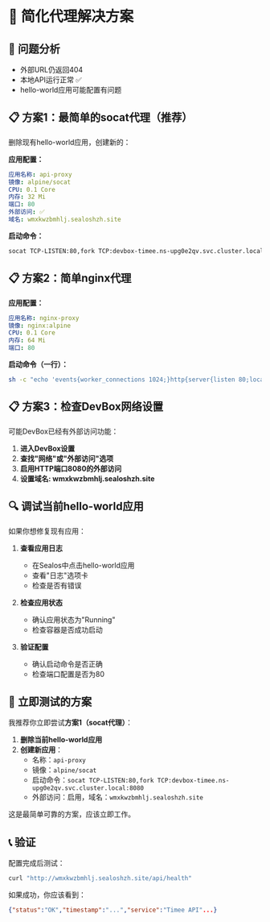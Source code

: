 # 🔧 简化代理解决方案

## 🎯 问题分析
- 外部URL仍返回404
- 本地API运行正常 ✅
- hello-world应用可能配置有问题

## 📋 **方案1：最简单的socat代理（推荐）**

删除现有hello-world应用，创建新的：

**应用配置：**
```yaml
应用名称: api-proxy
镜像: alpine/socat
CPU: 0.1 Core
内存: 32 Mi
端口: 80
外部访问: ✅
域名: wmxkwzbmhlj.sealoshzh.site
```

**启动命令：**
```bash
socat TCP-LISTEN:80,fork TCP:devbox-timee.ns-upg0e2qv.svc.cluster.local:8080
```

## 📋 **方案2：简单nginx代理**

**应用配置：**
```yaml
应用名称: nginx-proxy
镜像: nginx:alpine
CPU: 0.1 Core
内存: 64 Mi
端口: 80
```

**启动命令（一行）：**
```bash
sh -c "echo 'events{worker_connections 1024;}http{server{listen 80;location /{proxy_pass http://devbox-timee.ns-upg0e2qv.svc.cluster.local:8080;proxy_set_header Host \$host;}}}' > /etc/nginx/nginx.conf && nginx -g 'daemon off;'"
```

## 📋 **方案3：检查DevBox网络设置**

可能DevBox已经有外部访问功能：

1. **进入DevBox设置**
2. **查找"网络"或"外部访问"选项**
3. **启用HTTP端口8080的外部访问**
4. **设置域名: wmxkwzbmhlj.sealoshzh.site**

## 🔍 **调试当前hello-world应用**

如果你想修复现有应用：

1. **查看应用日志**
   - 在Sealos中点击hello-world应用
   - 查看"日志"选项卡
   - 检查是否有错误

2. **检查应用状态**
   - 确认应用状态为"Running"
   - 检查容器是否成功启动

3. **验证配置**
   - 确认启动命令是否正确
   - 检查端口配置是否为80

## 🚀 **立即测试的方案**

我推荐你立即尝试**方案1（socat代理）**：

1. **删除当前hello-world应用**
2. **创建新应用**：
   - 名称：`api-proxy`
   - 镜像：`alpine/socat`
   - 启动命令：`socat TCP-LISTEN:80,fork TCP:devbox-timee.ns-upg0e2qv.svc.cluster.local:8080`
   - 外部访问：启用，域名：`wmxkwzbmhlj.sealoshzh.site`

这是最简单可靠的方案，应该立即工作。

## 📞 **验证**

配置完成后测试：
```bash
curl "http://wmxkwzbmhlj.sealoshzh.site/api/health"
```

如果成功，你应该看到：
```json
{"status":"OK","timestamp":"...","service":"Timee API"...}
``` 